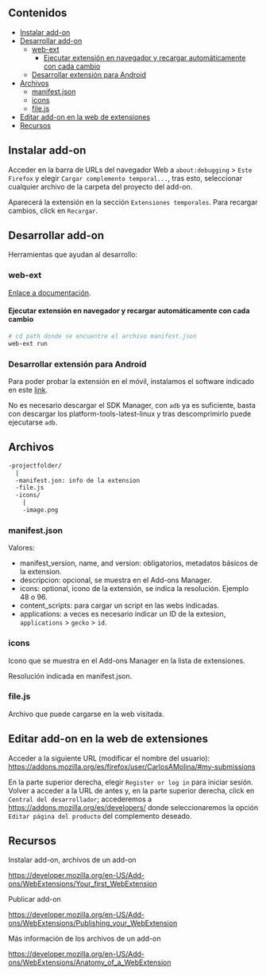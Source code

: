 ## Contenidos

- [Instalar add-on](#instalar-add-on)
- [Desarrollar add-on](#desarrollar-add-on)
  - [web-ext](#web-ext)
    - [Ejecutar extensión en navegador y recargar automáticamente con cada cambio](#ejecutar-extensión-en-navegador-y-recargar-automáticamente-con-cada-cambio)
  - [Desarrollar extensión para Android](#desarrollar-extensión-para-android)
- [Archivos](#archivos)
  - [manifest.json](#manifest.json)
  - [icons](#icons)
  - [file.js](#file.js)
- [Editar add-on en la web de extensiones](#editar-add-on-en-la-web-de-extensiones)
- [Recursos](#recursos)

## Instalar add-on

Acceder en la barra de URLs del navegador Web a `about:debugging` > `Este Firefox` y elegir `Cargar complemento temporal...`, tras esto, seleccionar cualquier archivo de la carpeta del proyecto del add-on.

Aparecerá la extensión en la sección `Extensiones temporales`. Para recargar cambios, click en `Recargar`.

## Desarrollar add-on

Herramientas que ayudan al desarrollo:

### web-ext

[Enlace a documentación](https://extensionworkshop.com/documentation/develop/getting-started-with-web-ext/).

#### Ejecutar extensión en navegador y recargar automáticamente con cada cambio

```bash
# cd path donde se encuentre el archivo manifest.json
web-ext run
```
### Desarrollar extensión para Android

Para poder probar la extensión en el móvil, instalamos el software indicado en este [link](https://extensionworkshop.com/documentation/develop/developing-extensions-for-firefox-for-android/).

No es necesario descargar el SDK Manager, con `adb` ya es suficiente, basta con descargar los platform-tools-latest-linux y tras descomprimirlo puede ejecutarse `adb`.

## Archivos

```bash
-projectfolder/
  |
  -manifest.jon: info de la extension
  -file.js
  -icons/
    |
    -image.png
```

### manifest.json

Valores:

- manifest_version, name, and version: obligatorios, metadatos básicos de la extension.
- descripcion: opcional, se muestra en el Add-ons Manager.
- icons: optional, icono de la extensión, se indica la resolución. Ejemplo 48 o 96.
- content_scripts: para cargar un script en las webs indicadas.
- applications: a veces es necesario indicar un ID de la extesion, `applications` > `gecko` > `id`.

### icons

Icono que se muestra en el Add-ons Manager en la lista de extensiones.

Resolución indicada en manifest.json.

### file.js

Archivo que puede cargarse en la web visitada.

## Editar add-on en la web de extensiones

Acceder a la siguiente URL (modificar el nombre del usuario): <https://addons.mozilla.org/es/firefox/user/CarlosAMolina/#my-submissions>

En la parte superior derecha, elegir `Register or log in` para iniciar sesión. Volver a acceder a la URL de antes y, en la parte superior derecha, click en `Central del desarrollador`; accederemos a <https://addons.mozilla.org/es/developers/> donde seleccionaremos la opción `Editar página del producto` del complemento deseado.

## Recursos

Instalar add-on, archivos de un add-on

<https://developer.mozilla.org/en-US/Add-ons/WebExtensions/Your_first_WebExtension>

Publicar add-on

<https://developer.mozilla.org/en-US/Add-ons/WebExtensions/Publishing_your_WebExtension>

Más información de los archivos de un add-on

<https://developer.mozilla.org/en-US/Add-ons/WebExtensions/Anatomy_of_a_WebExtension>
